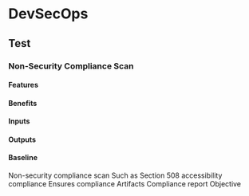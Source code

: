 # DevSecOps

## Test

### Non-Security Compliance Scan

#### Features

#### Benefits

#### Inputs

#### Outputs

#### Baseline

Non-security
compliance
scan
Such as Section 508
accessibility compliance
Ensures
compliance
Artifacts Compliance
report
Objective
